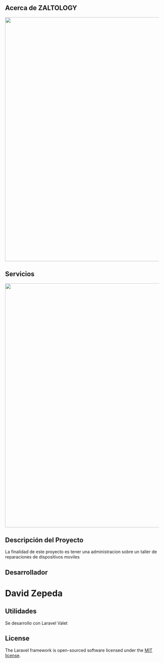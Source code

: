 

## Acerca de ZALTOLOGY


<p align="center"><a href="https://zaltology.com" target="_blank"><img src="https://i.ibb.co/dKPptd5/Captura-de-Pantalla-2020-11-06-a-la-s-20-40-27.png" width="800"></a></p>

## Servicios
<p align="center"><a href="https://zaltology.com" target="_blank"><img src="https://i.ibb.co/TP409zJ/Captura-de-Pantalla-2020-11-06-a-la-s-20-40-50.png" width="800"></a></p>

## Descripción del Proyecto
<p> La finalidad de este proyecto es tener una administracion sobre un taller de reparaciones de dispositivos moviles </p>

## Desarrollador
<h1> David Zepeda </h1>

## Utilidades
<p> Se desarrollo con Laravel Valet </p> 

## License

The Laravel framework is open-sourced software licensed under the [MIT license](https://opensource.org/licenses/MIT).
